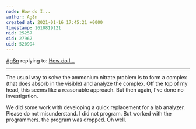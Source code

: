 ```yaml
---
node: How do I...
author: Ag8n
created_at: 2021-01-16 17:45:21 +0000
timestamp: 1610819121
nid: 25257
cid: 27967
uid: 520994
---
```




[Ag8n](../profile/Ag8n) replying to: [How do I...](../notes/akhila/12-15-2020/how-do-i)

----
The usual way to solve the ammonium nitrate problem is to form a complex (that does absorb in the visible) and analyze the complex.  Off the top of my head, this seems like a reasonable approach.  But then again, I've done no investigation.

We did some work with developing a quick replacement for a lab analyzer. Please do not misunderstand.  I did not program.  But worked with the programmers.  the program was dropped.  Oh well.  
